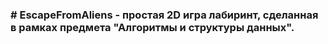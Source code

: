 <h3># EscapeFromAliens - простая 2D игра лабиринт, сделанная в рамках предмета "Алгоритмы и структуры данных".</h3>

